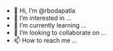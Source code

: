 - 👋 Hi, I’m @rbodapatla
- 👀 I’m interested in ...
- 🌱 I’m currently learning ...
- 💞️ I’m looking to collaborate on ...
- 📫 How to reach me ...

<!---
rbodapatla/rbodapatla is a ✨ special ✨ repository because its `README.md` (this file) appears on your GitHub profile.
You can click the Preview link to take a look at your changes.
--->

